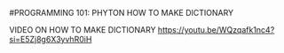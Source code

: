 #PROGRAMMING 101:
PHYTON HOW TO MAKE DICTIONARY

VIDEO ON HOW TO MAKE DICTIONARY
https://youtu.be/WQzqafk1nc4?si=E5Zj8g6X3yvhR0iH
